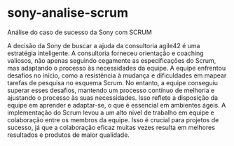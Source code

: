 # sony-analise-scrum
Análise do caso de sucesso da Sony com SCRUM

A decisão da Sony de buscar a ajuda da consultoria agile42 é uma estratégia inteligente. A consultoria forneceu orientação e coaching valiosos, não apenas seguindo cegamente as especificações do Scrum, mas adaptando o processo às necessidades da equipe. 
A equipe enfrentou desafios no início, como a resistência à mudança e dificuldades em mapear tarefas de pesquisa no esquema Scrum. No entanto, a equipe conseguiu superar esses desafios, mantendo um processo contínuo de melhoria e ajustando o processo às suas necessidades. Isso reflete a disposição da equipe em aprender e adaptar-se, o que é essencial em ambientes ágeis.
A implementação do Scrum levou a um alto nível de trabalho em equipe e colaboração entre os membros da equipe. Isso é crucial para projetos de sucesso, já que a colaboração eficaz muitas vezes resulta em melhores resultados e produtos de maior qualidade.
